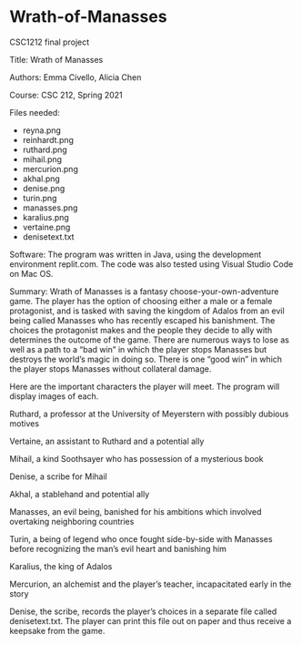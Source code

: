 # Wrath-of-Manasses
CSC1212 final project

Title: Wrath of Manasses

Authors: Emma Civello, Alicia Chen

Course: CSC 212, Spring 2021

Files needed: 
- reyna.png
- reinhardt.png
- ruthard.png
- mihail.png
- mercurion.png
- akhal.png
- denise.png
- turin.png
- manasses.png
- karalius.png
- vertaine.png
- denisetext.txt

Software: The program was written in Java, using the development environment replit.com. The code was also tested using Visual Studio Code on Mac OS.

Summary: Wrath of Manasses is a fantasy choose-your-own-adventure game. The player has the option of choosing either a male or a female protagonist, 
and is tasked with saving the kingdom of Adalos from an evil being called Manasses who has recently escaped his banishment. The choices the protagonist 
makes and the people they decide to ally with determines the outcome of the game. There are numerous ways to lose as well as a path to a “bad win” in 
which the player stops Manasses but destroys the world’s magic in doing so. There is one “good win” in which the player stops Manasses without collateral damage.
	
Here are the important characters the player will meet. The program will display images of each.

Ruthard, a professor at the University of Meyerstern with possibly dubious motives

Vertaine, an assistant to Ruthard and a potential ally

Mihail, a kind Soothsayer who has possession of a mysterious book

Denise, a scribe for Mihail

Akhal, a stablehand and potential ally

Manasses, an evil being, banished for his ambitions which involved overtaking neighboring countries

Turin, a being of legend who once fought side-by-side with Manasses before recognizing the man’s evil heart and banishing him

Karalius, the king of Adalos

Mercurion, an alchemist and the player’s teacher, incapacitated early in the story
	
Denise, the scribe, records the player’s choices in a separate file called denisetext.txt. The player can print this file out on paper and thus receive 
a keepsake from the game.
